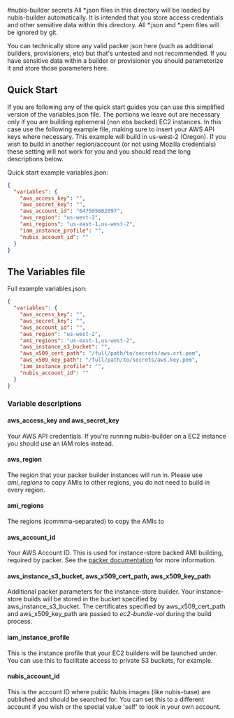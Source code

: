 ﻿#nubis-builder secrets
All *.json files in this directory will be loaded by nubis-builder automatically. It is intended that you store 
access credentials and other sensitive data within this directory. All *.json and *.pem files will be ignored by
git.

You can technically store any valid packer json here (such as additional builders, provisioners, etc) but that's 
untested and not recommended. If you have sensitive data within a builder or provisioner you should parameterize 
it and store those parameters here.

## Quick Start
If you are following any of the quick start guides you can use this simplified version of the variables.json file. The portions we leave out are necessary only if you are building ephemeral (non ebs backed) EC2 instances. In this case use the following example file, making sure to insert your AWS API keys where necessary. This example will build in us-west-2 (Oregon). If you wish to build in another region/account (or not using Mozilla credentials) these setting will not work for you and you should read the long descriptions below.

Quick start example variables.json:

```JSON
{
  "variables": {
    "aws_access_key": "",
    "aws_secret_key": "",
    "aws_account_id": "647505682097",
    "aws_region": "us-west-2",
    "ami_regions": "us-east-1,us-west-2",
    "iam_instance_profile": "",
    "nubis_account_id": ""
  }
}
```

## The Variables file
Full example variables.json:
```JSON
{
  "variables": {
    "aws_access_key": "",
    "aws_secret_key": "",
    "aws_account_id": "",
    "aws_region": "us-west-2",
    "ami_regions": "us-east-1,us-west-2",
    "aws_instance_s3_bucket": "",
    "aws_x509_cert_path": "/full/path/to/secrets/aws.crt.pem",
    "aws_x509_key_path": "/full/path/to/secrets/aws.key.pem",
    "iam_instance_profile": "",
    "nubis_account_id": ""
  }
}
```

### Variable descriptions

#### aws_access_key and aws_secret_key
Your AWS API credentials. If you're running nubis-builder on a EC2 instance you should use an IAM roles instead.

#### aws_region
The region that your packer builder instances will run in. Please use *ami_regions* to copy AMIs to other regions,
you do not need to build in every region.

#### ami_regions
The regions (commma-separated) to copy the AMIs to

#### aws_account_id
Your AWS Account ID. This is used for instance-store backed AMI building, required by packer. See the [packer 
documentation](https://www.packer.io/docs/builders/amazon-instance.html) for more information.

#### aws_instance_s3_bucket, aws_x509_cert_path, aws_x509_key_path
Additional packer parameters for the instance-store builder. Your instance-store builds will be stored in the 
bucket specified by aws_instance_s3_bucket. The certificates specified by aws_x509_cert_path and 
aws_x509_key_path are passed to *ec2-bundle-vol* during the build process.

#### iam_instance_profile
This is the instance profile that your EC2 builders will be launched under. You can use this to facilitate 
access to private S3 buckets, for example.

#### nubis_account_id
This is the account ID where public Nubis images (like nubis-base) are published and should be searched for. You
can set this to a different account if you wish or the special value 'self' to look in your own account.
